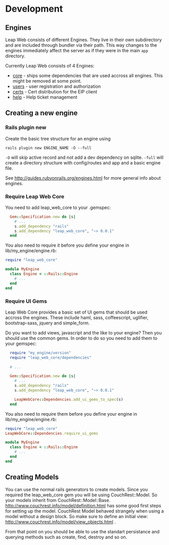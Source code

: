 # Development #

## Engines ##

Leap Web consists of different Engines. They live in their own subdirectory and are included through bundler via their path. This way changes to the engines immediately affect the server as if they were in the main `app` directory.

Currently Leap Web consists of 4 Engines:

* [core](https://github.com/leapcode/leap_web/blob/master/core) - ships some dependencies that are used accross all engines. This might be removed at some point.
* [users](https://github.com/leapcode/leap_web/blob/master/users) - user registration and authorization
* [certs](https://github.com/leapcode/leap_web/blob/master/certs) - Cert distribution for the EIP client
* [help](https://github.com/leapcode/leap_web/blob/master/help) - Help ticket management

## Creating a new engine ##

### Rails plugin new ###

Create the basic tree structure for an engine using
```
rails plugin new ENGINE_NAME -O --full
```

`-O` will skip active record and not add a dev dependency on sqlite.
`-full` will create a directory structure with config/routes and app and a basic engine file.

See http://guides.rubyonrails.org/engines.html for more general info about engines.

### Require Leap Web Core ###

You need to add leap_web_core to your .gemspec:
```ruby
  Gem::Specification.new do |s|
    # ...
    s.add_dependency "rails" 
    s.add_dependency "leap_web_core", "~> 0.0.1"
  end
```

You also need to require it before you define your engine in lib/my_engine/engine.rb:
```ruby
require "leap_web_core"

module MyEngine
  class Engine < ::Rails::Engine
    # ...
  end
end
```

### Require UI Gems ###

Leap Web Core provides a basic set of UI gems that should be used accross the engines. These include haml, sass, coffeescript, uglifier, bootstrap-sass, jquery and simple_form.

Do you want to add views, javascript and the like to your engine? Then you should use the common gems. In order to do so you need to add them to your gemspec:

```ruby
  require "my_engine/version"
  require "leap_web_core/dependencies"
 
  # ...

  Gem::Specification.new do |s|
    # ...
    s.add_dependency "rails" 
    s.add_dependency "leap_web_core", "~> 0.0.1"

    LeapWebCore::Dependencies.add_ui_gems_to_spec(s)
  end
```

You also need to require them before you define your engine in lib/my_engine/engine.rb:

```ruby
require "leap_web_core"
LeapWebCore::Dependencies.require_ui_gems

module MyEngine
  class Engine < ::Rails::Engine
    # ...
  end
end
```


## Creating Models ##

You can use the normal rails generators to create models. Since you required the leap_web_core gem you will be using CouchRest::Model. So your models inherit from CouchRest::Model::Base.
http://www.couchrest.info/model/definition.html has some good first steps for setting up the model.
CouchRest Model behaved strangely when using a model without a design block. So make sure to define an initial view: http://www.couchrest.info/model/view_objects.html .

From that point on you should be able to use the standart persistance and querying methods such as create, find, destroy and so on.


